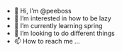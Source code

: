 - 👋 Hi, I’m @peeboss
- 👀 I’m interested in how to be lazy
- 🌱 I’m currently learning spring
- 💞️ I’m looking to do different things
- 📫 How to reach me ...

<!---
peeboss/peeboss is a ✨ special ✨ repository because its `README.md` (this file) appears on your GitHub profile.
You can click the Preview link to take a look at your changes.
--->
